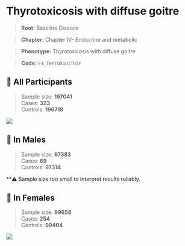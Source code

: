 # Thyrotoxicosis with diffuse goitre

> **Root:** Baseline Disease  

> **Chapter:** Chapter IV- Endocrine and metabolic  

> **Phenotype:** Thyrotoxicosis with diffuse goitre  

> **Code:** `E4_THYTOXGOITDIF`

## 🧪 All Participants  
> Sample size: **197041**  
> Cases: **323**  
> Controls: **196718**
<img src="/Disease/Figures/ALL/Incidence/E4_THYTOXGOITDIF.png"/>
<CsvTable src="/Disease_Data/ALL/Incidence/COX_E4_THYTOXGOITDIF.csv" label="🔍 View full results" />

## 👨 In Males  
> Sample size: **97383**  
> Cases: **69**  
> Controls: **97314**

**⚠️ Sample size too small to interpret results reliably.


## 👩 In Females  
> Sample size: **99658**  
> Cases: **254**  
> Controls: **99404**
<img src="/Disease/Figures/Female/Incidence/E4_THYTOXGOITDIF.png"/>
<CsvTable src="/Disease_Data/Female/Incidence/COX_E4_THYTOXGOITDIF.csv" label="🔍 View full results" />

